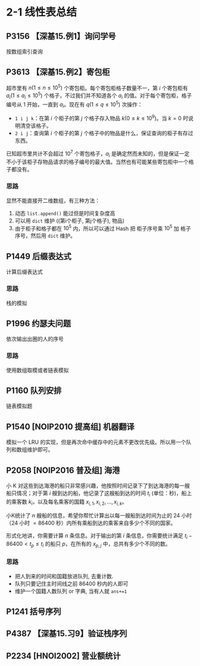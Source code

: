 # 2-1 线性表总结

## P3156	【深基15.例1】询问学号

按数组索引查询

## P3613	【深基15.例2】寄包柜

超市里有 $n(1\le n\le10^5)$ 个寄包柜。每个寄包柜格子数量不一，第 $i$ 个寄包柜有 $a_i(1\le a_i\le10^5)$ 个格子，不过我们并不知道各个 $a_i$ 的值。对于每个寄包柜，格子编号从 1 开始，一直到 $a_i$。现在有 $q(1 \le q\le10^5)$ 次操作：

- `1 i j k`：在第 $i$ 个柜子的第 $j$ 个格子存入物品 $k(0\le k\le 10^9)$。当 $k=0$ 时说明清空该格子。
- `2 i j`：查询第 $i$ 个柜子的第 $j$ 个格子中的物品是什么，保证查询的柜子有存过东西。

已知超市里共计不会超过 $10^7$ 个寄包格子，$a_i$ 是确定然而未知的，但是保证一定不小于该柜子存物品请求的格子编号的最大值。当然也有可能某些寄包柜中一个格子都没有。

### 思路

显然不能直接开二维数组，有三种方法：

1. 动态 `list.append()` 能过但是时间复杂度高
2. 可以用 `dict` 维护 ((第i个柜子, 第j个格子), 物品)
3. 由于柜子和格子都在 $10^5$ 内，所以可以通过 Hash 把 柜子序号乘 $10^5$ 加 格子序号，然后用 `dict` 维护。

## P1449	后缀表达式

计算后缀表达式

### 思路

栈的模拟

## P1996	约瑟夫问题

依次输出出圈的人的序号

### 思路

使用数组取模或者链表模拟

## P1160	队列安排

链表模拟题

## P1540	\[NOIP2010 提高组\] 机器翻译

模拟一个 LRU 的实现，但是再次命中缓存中的元素不更改优先级。所以用一个队列和数组维护即可。

## P2058	\[NOIP2016 普及组\] 海港

小 K 对这些到达海港的船只非常感兴趣，他按照时间记录下了到达海港的每一艘船只情况；对于第 $i$ 艘到达的船，他记录了这艘船到达的时间 $t_i$ (单位：秒)，船上的乘客数 $k_i$，以及每名乘客的国籍 $x_{i,1}, x_{i,2},\dots,x_{i,k}$。

小K统计了 $n$ 艘船的信息，希望你帮忙计算出以每一艘船到达时间为止的 $24$ 小时（$24$ 小时 $=86400$ 秒）内所有乘船到达的乘客来自多少个不同的国家。

形式化地讲，你需要计算 $n$ 条信息。对于输出的第 $i$ 条信息，你需要统计满足 $t_i-86400<t_p \le t_i$ 的船只 $p$，在所有的 $x_{p,j}$ 中，总共有多少个不同的数。

### 思路

- 把人到来的时间和国籍放进队列, 去重计数.
- 队列只要记住主时间线之前 86400 秒内的人即可
- 维护一个国籍人数队列 or 字典, 当有人就 `ans+=1`

## P1241	括号序列

## P4387	【深基15.习9】验证栈序列

## P2234	\[HNOI2002\] 营业额统计
